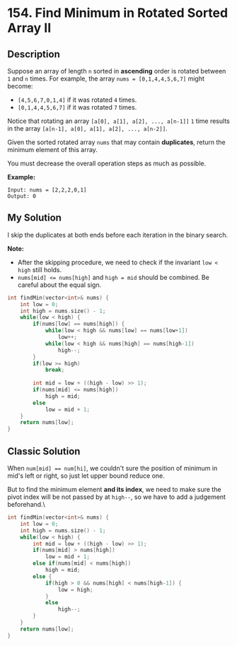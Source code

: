 # 154. Find Minimum in Rotated Sorted Array II

## Description
Suppose an array of length `n` sorted in **ascending** order is rotated between `1` and `n` times. For example, the array `nums = [0,1,4,4,5,6,7]` might become:

- `[4,5,6,7,0,1,4]` if it was rotated `4` times.
- `[0,1,4,4,5,6,7]` if it was rotated `7` times.

Notice that rotating an array `[a[0], a[1], a[2], ..., a[n-1]]` `1` time results in the array `[a[n-1], a[0], a[1], a[2], ..., a[n-2]]`.

Given the sorted rotated array `nums` that may contain **duplicates**, return the minimum element of this array.

You must decrease the overall operation steps as much as possible.

**Example:**
```
Input: nums = [2,2,2,0,1]
Output: 0
```

## My Solution
I skip the duplicates at both ends before each iteration in the binary search.

**Note:**
- After the skipping procedure, we need to check if the invariant `low < high` still holds.
- `nums[mid] <= nums[high]` and `high = mid` should be combined. Be careful about the equal sign.

```C++
int findMin(vector<int>& nums) {
    int low = 0;
    int high = nums.size() - 1;
    while(low < high) {
        if(nums[low] == nums[high]) {
            while(low < high && nums[low] == nums[low+1])
                low++;
            while(low < high && nums[high] == nums[high-1])
                high--;
        }
        if(low >= high)
            break;
        
        int mid = low + ((high - low) >> 1);
        if(nums[mid] <= nums[high])
            high = mid;
        else
            low = mid + 1;
    }
    return nums[low];
}
```

## Classic Solution
When `num[mid] == num[hi]`, we couldn't sure the position of minimum in mid's left or right, so just let upper bound reduce one.

But to find the minimum element **and its index**, we need to make sure the pivot index will be not passed by at `high--`, so we have to add a judgement beforehand.\

```C++
int findMin(vector<int>& nums) {
    int low = 0;
    int high = nums.size() - 1;
    while(low < high) {
        int mid = low + ((high - low) >> 1);
        if(nums[mid] > nums[high])
            low = mid + 1;
        else if(nums[mid] < nums[high])
            high = mid;
        else {
            if(high > 0 && nums[high] < nums[high-1]) {
                low = high;
            }
            else
                high--;
        }
    }
    return nums[low];
}
```